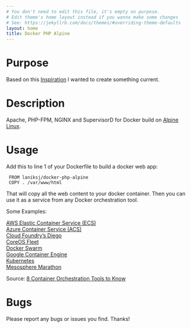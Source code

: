 ```yaml
---
# You don't need to edit this file, it's empty on purpose.
# Edit theme's home layout instead if you wanna make some changes
# See: https://jekyllrb.com/docs/themes/#overriding-theme-defaults
layout: home
title: Docker PHP Alpine
---
```


Purpose
============
Based on this [Inspiration](https://github.com/TrafeX/docker-php-nginx) I wanted to create something current.

Description
============

Apache, PHP-FPM, NGINX and SupervisorD for Docker build on [Alpine Linux](http://www.alpinelinux.org/).

Usage
============

Add this to line 1 of your Dockerfile to build a docker web app:

     FROM laniksj/docker-php-alpine
     COPY . /var/www/html

That will copy all the web content to your docker container.
Then you can use it as a service from any Docker orchestration tool.

Some Examples:

[AWS Elastic Container Service (ECS)](https://aws.amazon.com/ecs/)<br>
[Azure Container Service (ACS)](https://azure.microsoft.com/en-us/blog/azure-container-service-preview/)<br>
[Cloud Foundry’s Diego](https://docs.cloudfoundry.org/concepts/diego/diego-architecture.html)<br>
[CoreOS Fleet](https://coreos.com/using-coreos/clustering/)<br>
[Docker Swarm](https://www.docker.com/products/docker-swarm)<br>
[Google Container Engine](https://cloud.google.com/container-engine/)<br>
[Kubernetes](https://kubernetes.io)<br>
[Mesosphere Marathon](https://mesosphere.github.io/marathon/)<br>

Source: [8 Container Orchestration Tools to Know](https://www.linux.com/NewS/8-OPEN-SOURCE-CONTAINER-ORCHESTRATION-TOOLS-KNOW)

Bugs
============

Please report any bugs or issues you find. Thanks!

